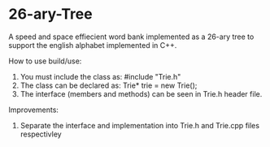 # 26-ary-Tree


A speed and space effiecient word bank implemented as a 26-ary tree to support the english alphabet implemented in C++. 

How to use build/use:
  1. You must include the class as: #include "Trie.h"
  2. The class can be declared as: Trie* trie = new Trie();
  3. The interface (members and methods) can be seen in Trie.h header file.

Improvements:
  1.  Separate the interface and implementation into Trie.h and Trie.cpp files respectivley

